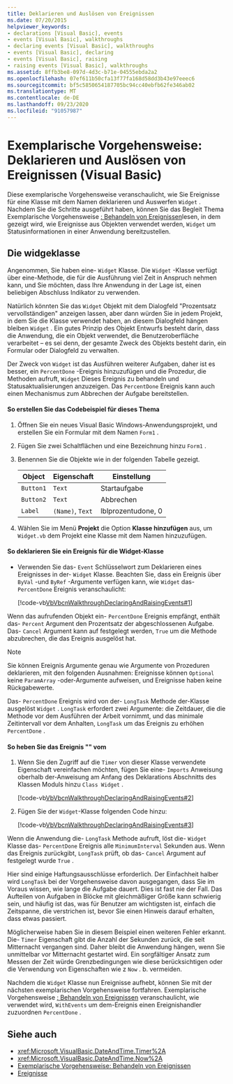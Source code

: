 ```yaml
---
title: Deklarieren und Auslösen von Ereignissen
ms.date: 07/20/2015
helpviewer_keywords:
- declarations [Visual Basic], events
- events [Visual Basic], walkthroughs
- declaring events [Visual Basic], walkthroughs
- events [Visual Basic], declaring
- events [Visual Basic], raising
- raising events [Visual Basic], walkthroughs
ms.assetid: 8ffb3be8-097d-4d3c-b71e-04555ebda2a2
ms.openlocfilehash: 07ef611b50cfa13f77fa168d58dd3b43e97eeec6
ms.sourcegitcommit: bf5c5850654187705bc94cc40ebfb62fe346ab02
ms.translationtype: MT
ms.contentlocale: de-DE
ms.lasthandoff: 09/23/2020
ms.locfileid: "91057987"
---
```

# <a name="walkthrough-declaring-and-raising-events-visual-basic"></a>Exemplarische Vorgehensweise: Deklarieren und Auslösen von Ereignissen (Visual Basic)

Diese exemplarische Vorgehensweise veranschaulicht, wie Sie Ereignisse für eine Klasse mit dem Namen deklarieren und Auswerfen `Widget` . Nachdem Sie die Schritte ausgeführt haben, können Sie das Begleit Thema Exemplarische Vorgehensweise [: Behandeln von Ereignissen](walkthrough-handling-events.md)lesen, in dem gezeigt wird, wie Ereignisse aus Objekten verwendet werden, `Widget` um Statusinformationen in einer Anwendung bereitzustellen.  
  
## <a name="the-widget-class"></a>Die widgeklasse  

 Angenommen, Sie haben eine- `Widget` Klasse. Die `Widget` -Klasse verfügt über eine-Methode, die für die Ausführung viel Zeit in Anspruch nehmen kann, und Sie möchten, dass Ihre Anwendung in der Lage ist, einen beliebigen Abschluss Indikator zu verwenden.  
  
 Natürlich könnten Sie das `Widget` Objekt mit dem Dialogfeld "Prozentsatz vervollständigen" anzeigen lassen, aber dann würden Sie in jedem Projekt, in dem Sie die Klasse verwendet haben, an diesem Dialogfeld hängen bleiben `Widget` . Ein gutes Prinzip des Objekt Entwurfs besteht darin, dass die Anwendung, die ein Objekt verwendet, die Benutzeroberfläche verarbeitet – es sei denn, der gesamte Zweck des Objekts besteht darin, ein Formular oder Dialogfeld zu verwalten.  
  
 Der Zweck von `Widget` ist das Ausführen weiterer Aufgaben, daher ist es besser, ein `PercentDone` -Ereignis hinzuzufügen und die Prozedur, die Methoden aufruft, `Widget` Dieses Ereignis zu behandeln und Statusaktualisierungen anzuzeigen. Das `PercentDone` Ereignis kann auch einen Mechanismus zum Abbrechen der Aufgabe bereitstellen.  
  
#### <a name="to-build-the-code-example-for-this-topic"></a>So erstellen Sie das Codebeispiel für dieses Thema  
  
1. Öffnen Sie ein neues Visual Basic Windows-Anwendungsprojekt, und erstellen Sie ein Formular mit dem Namen `Form1` .  
  
2. Fügen Sie zwei Schaltflächen und eine Bezeichnung hinzu `Form1` .  
  
3. Benennen Sie die Objekte wie in der folgenden Tabelle gezeigt.  
  
    |Object|Eigenschaft|Einstellung|  
    |------------|--------------|-------------|  
    |`Button1`|`Text`|Startaufgabe|  
    |`Button2`|`Text`|Abbrechen|  
    |`Label`|`(Name)`, `Text`|lblprozentudone, 0|  
  
4. Wählen Sie im Menü **Projekt** die Option **Klasse hinzufügen** aus, um `Widget.vb` dem Projekt eine Klasse mit dem Namen hinzuzufügen.  
  
#### <a name="to-declare-an-event-for-the-widget-class"></a>So deklarieren Sie ein Ereignis für die Widget-Klasse  
  
- Verwenden Sie das- `Event` Schlüsselwort zum Deklarieren eines Ereignisses in der- `Widget` Klasse. Beachten Sie, dass ein Ereignis über `ByVal` -und `ByRef` -Argumente verfügen kann, wie `Widget` das- `PercentDone` Ereignis veranschaulicht:  
  
     [!code-vb[VbVbcnWalkthroughDeclaringAndRaisingEvents#1](~/samples/snippets/visualbasic/VS_Snippets_VBCSharp/VbVbcnWalkthroughDeclaringAndRaisingEvents/VB/Widget.vb#1)]  
  
 Wenn das aufrufenden Objekt ein- `PercentDone` Ereignis empfängt, enthält das- `Percent` Argument den Prozentsatz der abgeschlossenen Aufgabe. Das- `Cancel` Argument kann auf festgelegt werden, `True` um die Methode abzubrechen, die das Ereignis ausgelöst hat.  
  
> [!NOTE]
> Sie können Ereignis Argumente genau wie Argumente von Prozeduren deklarieren, mit den folgenden Ausnahmen: Ereignisse können `Optional` keine `ParamArray` -oder-Argumente aufweisen, und Ereignisse haben keine Rückgabewerte.  
  
 Das- `PercentDone` Ereignis wird von der- `LongTask` Methode der-Klasse ausgelöst `Widget` . `LongTask` erfordert zwei Argumente: die Zeitdauer, die die Methode vor dem Ausführen der Arbeit vornimmt, und das minimale Zeitintervall vor dem Anhalten, `LongTask` um das Ereignis zu erhöhen `PercentDone` .  
  
#### <a name="to-raise-the-percentdone-event"></a>So heben Sie das Ereignis "" vom  
  
1. Wenn Sie den Zugriff auf die `Timer` von dieser Klasse verwendete Eigenschaft vereinfachen möchten, fügen Sie eine- `Imports` Anweisung oberhalb der-Anweisung am Anfang des Deklarations Abschnitts des Klassen Moduls hinzu `Class Widget` .  
  
     [!code-vb[VbVbcnWalkthroughDeclaringAndRaisingEvents#2](~/samples/snippets/visualbasic/VS_Snippets_VBCSharp/VbVbcnWalkthroughDeclaringAndRaisingEvents/VB/Widget.vb#2)]  
  
2. Fügen Sie der `Widget`-Klasse folgenden Code hinzu:  
  
     [!code-vb[VbVbcnWalkthroughDeclaringAndRaisingEvents#3](~/samples/snippets/visualbasic/VS_Snippets_VBCSharp/VbVbcnWalkthroughDeclaringAndRaisingEvents/VB/Widget.vb#3)]  
  
 Wenn die Anwendung die- `LongTask` Methode aufruft, löst die- `Widget` Klasse das- `PercentDone` Ereignis alle `MinimumInterval` Sekunden aus. Wenn das Ereignis zurückgibt, `LongTask` prüft, ob das- `Cancel` Argument auf festgelegt wurde `True` .  
  
 Hier sind einige Haftungsausschlüsse erforderlich. Der Einfachheit halber wird `LongTask` bei der Vorgehensweise davon ausgegangen, dass Sie im Voraus wissen, wie lange die Aufgabe dauert. Dies ist fast nie der Fall. Das Aufteilen von Aufgaben in Blöcke mit gleichmäßiger Größe kann schwierig sein, und häufig ist das, was für Benutzer am wichtigsten ist, einfach die Zeitspanne, die verstrichen ist, bevor Sie einen Hinweis darauf erhalten, dass etwas passiert.  
  
 Möglicherweise haben Sie in diesem Beispiel einen weiteren Fehler erkannt. Die- `Timer` Eigenschaft gibt die Anzahl der Sekunden zurück, die seit Mitternacht vergangen sind. Daher bleibt die Anwendung hängen, wenn Sie unmittelbar vor Mitternacht gestartet wird. Ein sorgfältiger Ansatz zum Messen der Zeit würde Grenzbedingungen wie diese berücksichtigen oder die Verwendung von Eigenschaften wie z `Now` . b. vermeiden.  
  
 Nachdem die `Widget` Klasse nun Ereignisse aufhebt, können Sie mit der nächsten exemplarischen Vorgehensweise fortfahren. Exemplarische Vorgehensweise [: Behandeln von Ereignissen](walkthrough-handling-events.md) veranschaulicht, wie verwendet wird, `WithEvents` um dem-Ereignis einen Ereignishandler zuzuordnen `PercentDone` .  
  
## <a name="see-also"></a>Siehe auch

- <xref:Microsoft.VisualBasic.DateAndTime.Timer%2A>
- <xref:Microsoft.VisualBasic.DateAndTime.Now%2A>
- [Exemplarische Vorgehensweise: Behandeln von Ereignissen](walkthrough-handling-events.md)
- [Ereignisse](index.md)
